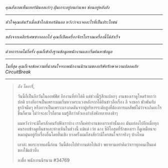 _คุณสังเกตเห็นเทอร์มินอลเก่าๆ ฝุ่นเกาะอยู่บนกำแพง ซ่อนอยู่หลังลัง_

---

_หัวใจคุณเต้นรัวเมื่อเข้าใกล้เทอร์มินอล หวังว่าจะเจออะไรที่เป็นประโยชน์_

---

_หลังจากเคลียร์เศษซากออกไป คุณก็เปิดเครื่องจักรโบราณเครื่องนี้ได้สำเร็จ_

---

_ด้วยการกดไม่กี่ครั้ง คุณก็เข้าถึงฐานข้อมูลพนักงานและเริ่มค้นหาข้อมูล_

---

_ในที่สุด คุณก็เจอข้อความที่น่าสนใจจากพนักงานนิรนามของบริษัทรักษาความปลอดภัย CircuitBreak_

---

> _ถึง ไดอารี่_,
>
> วันนี้ก็เป็นอีกวันในออฟฟิศ อีกงานที่ทำได้ดี แต่ช่วงนี้รู้สึกแปลกๆ งานของเราดูโหดร้ายกว่าปกติ บางทีอาจเป็นเพราะผมเริ่มหวาดระแวงหลังจากได้ยินข่าวลือเรื่อง ลี จงซอก พัวพันกับธุรกิจมืดๆ หรืออาจเป็นเพราะแรงกดดันจากผู้บริหารระดับสูงที่ต้องการผลลัพธ์ไม่ว่าจะเกิดอะไรขึ้นก็ตาม ไม่ว่าจะอะไรก็ตาม ผมรู้สึกว่าตัวเองกำลังพังทลายลงช้าๆ
>
> ผมหวังว่าจะมีใครสักคนรับฟังเราบ้าง เราก็แค่ทำงานของเราเท่านั้นเอง มันแย่ลงไปอีกเมื่อทุกคนรอบข้างดูเย็นชาและห่างเหินในช่วงนี้ แม้แต่ เว่ย ฉาง ซีอีโอสุดที่รักของเรา ก็ดูเหมือนจะหมกมุ่นอยู่กับเรื่องอื่นโดยสิ้นเชิง บางครั้งผมก็สงสัยว่ามีใครสนใจเราจริงๆ บ้างไหม
>
> เอาล่ะ พอระบายแค่นี้ก่อน วันนี้ต้องไปทำงานต่อไปแล้ว พยายามอย่าคิดว่าเราทุกคนเป็นแค่ของใช้แล้วทิ้ง
>
> ลงชื่อ พนักงานนิรนาม #34769
